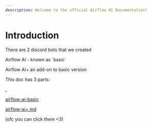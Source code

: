 ```yaml
---
description: Welcome to the official Airflow AI Documentation!
---
```


# Introduction

There are 2 discord bots that we created

Airflow AI - known as \`basic\`

Airflow AI+ an add-on to basic version



This doc has 3 parts:

[.](./ "mention")

[airflow-ai-basic](airflow-ai-basic/ "mention")

[airflow-ai+.md](airflow-ai+.md "mention")

(ofc you can click them <3)
